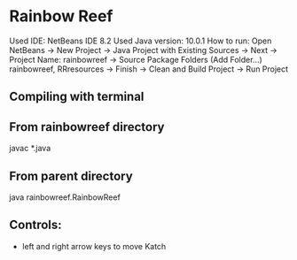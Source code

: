 # Rainbow Reef

Used IDE: NetBeans IDE 8.2
Used Java version: 10.0.1
How to run: Open NetBeans -> New Project -> Java Project
	    with Existing Sources -> Next -> Project Name: rainbowreef
            -> Source Package Folders (Add Folder...) rainbowreef,
	    RRresources -> Finish -> Clean and Build Project -> Run Project

## Compiling with terminal
## From rainbowreef directory
javac *.java

## From parent directory
java rainbowreef.RainbowReef

## Controls:
- left and right arrow keys to move Katch

